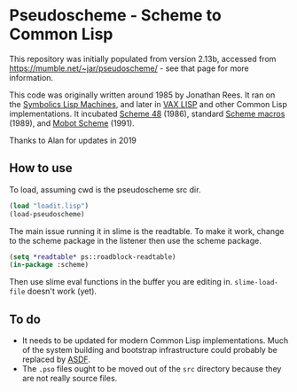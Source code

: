 # Pseudoscheme - Scheme to Common Lisp

This repository was initially populated from version 2.13b, accessed
from https://mumble.net/~jar/pseudoscheme/ - see that page for more
information.

This code was originally written around 1985 by Jonathan Rees.  It ran
on the [Symbolics Lisp Machines](https://en.wikipedia.org/wiki/Lisp_machine),
and later in [VAX LISP](https://en.wikipedia.org/wiki/Vax_Common_Lisp)
and other Common
Lisp implementations.  It incubated [Scheme 48](http://s48.org/) (1986),
standard [Scheme macros](http://3e8.org/pub/pdf-t1/macros_that_work.pdf)
(1989), and [Mobot Scheme](https://mumble.net/~jar/pubs/scheme-mobile-robots.pdf)
(1991).

Thanks to Alan for updates in 2019

## How to use

To load, assuming cwd is the pseudoscheme src dir.

```lisp
(load "loadit.lisp")
(load-pseudoscheme)
```

The main issue running it in slime is the readtable. To make it work, 
change to the scheme package in the listener then use the scheme package.

```lisp
(setq *readtable* ps::roadblock-readtable)
(in-package :scheme)
```
Then use slime eval functions in the buffer you are editing in. 
`slime-load-file` doesn't work (yet).


## To do

 * It needs to be updated for modern Common Lisp implementations. Much of the system building and bootstrap infrastructure could probably be replaced by [ASDF](https://common-lisp.net/project/asdf/).
 * The `.pso` files ought to be moved out of the `src` directory because they are not really source files.
